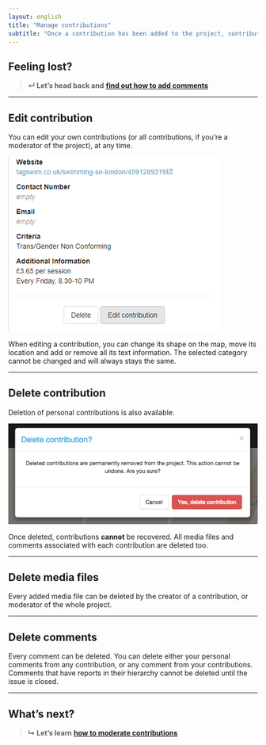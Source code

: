 ```yaml
---
layout: english
title: "Manage contributions"
subtitle: "Once a contribution has been added to the project, contributions can be edited later on."
---
```


## Feeling lost?

> **&#8629; Let’s head back and** [**find out how to add comments**](add-comments.html)

---

## Edit contribution

You can edit your own contributions (or all contributions, if you’re a moderator of the project), at any time.

![Edit contribution](/images/en/edit-contribution.PNG)

When editing a contribution, you can change its shape on the map, move its location and add or remove all its text information. The selected category cannot be changed and will always stays the same.

---

## Delete contribution

Deletion of personal contributions is also available.

![Delete contribution](/images/en/delete-contribution.png)

Once deleted, contributions **cannot** be recovered. All media files and comments associated with each contribution are deleted too.

---

## Delete media files

Every added media file can be deleted by the creator of a contribution, or moderator of the whole project.

---

## Delete comments

Every comment can be deleted. You can delete either your personal comments from any contribution, or any comment from your contributions. Comments that have reports in their hierarchy cannot be deleted until the issue is closed.

---

## What’s next?

> **&#8627; Let’s learn** [**how to moderate contributions**](moderate-contributions.html)
